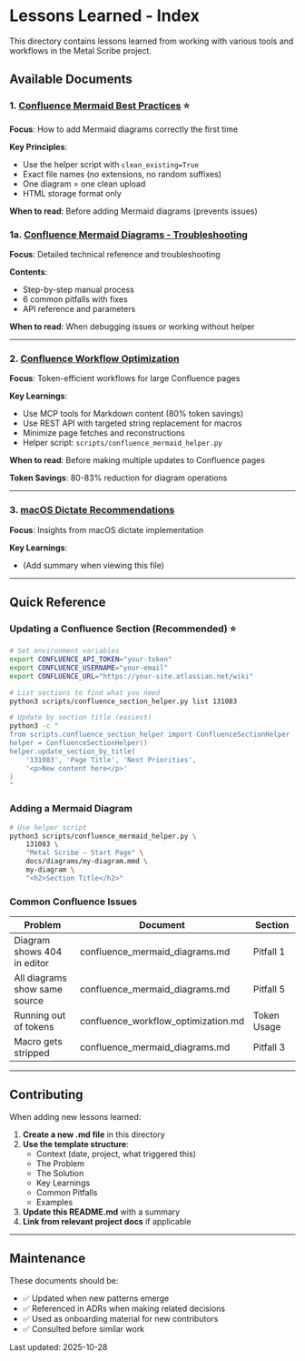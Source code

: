 # Lessons Learned - Index

This directory contains lessons learned from working with various tools and workflows in the Metal Scribe project.

## Available Documents

### 1. [Confluence Mermaid Best Practices](confluence_mermaid_best_practices.md) ⭐
**Focus**: How to add Mermaid diagrams correctly the first time

**Key Principles**:
- Use the helper script with `clean_existing=True`
- Exact file names (no extensions, no random suffixes)
- One diagram = one clean upload
- HTML storage format only

**When to read**: Before adding Mermaid diagrams (prevents issues)

### 1a. [Confluence Mermaid Diagrams - Troubleshooting](confluence_mermaid_diagrams.md)
**Focus**: Detailed technical reference and troubleshooting

**Contents**:
- Step-by-step manual process
- 6 common pitfalls with fixes
- API reference and parameters

**When to read**: When debugging issues or working without helper

---

### 2. [Confluence Workflow Optimization](confluence_workflow_optimization.md)
**Focus**: Token-efficient workflows for large Confluence pages

**Key Learnings**:
- Use MCP tools for Markdown content (80% token savings)
- Use REST API with targeted string replacement for macros
- Minimize page fetches and reconstructions
- Helper script: `scripts/confluence_mermaid_helper.py`

**When to read**: Before making multiple updates to Confluence pages

**Token Savings**: 80-83% reduction for diagram operations

---

### 3. [macOS Dictate Recommendations](recommendations_from_macos_dictate.md)
**Focus**: Insights from macOS dictate implementation

**Key Learnings**:
- (Add summary when viewing this file)

---

## Quick Reference

### Updating a Confluence Section (Recommended) ⭐

```bash
# Set environment variables
export CONFLUENCE_API_TOKEN="your-token"
export CONFLUENCE_USERNAME="your-email"
export CONFLUENCE_URL="https://your-site.atlassian.net/wiki"

# List sections to find what you need
python3 scripts/confluence_section_helper.py list 131083

# Update by section title (easiest)
python3 -c "
from scripts.confluence_section_helper import ConfluenceSectionHelper
helper = ConfluenceSectionHelper()
helper.update_section_by_title(
    '131083', 'Page Title', 'Next Priorities',
    '<p>New content here</p>'
)
"
```

### Adding a Mermaid Diagram

```bash
# Use helper script
python3 scripts/confluence_mermaid_helper.py \
    131083 \
    "Metal Scribe — Start Page" \
    docs/diagrams/my-diagram.mmd \
    my-diagram \
    "<h2>Section Title</h2>"
```

### Common Confluence Issues

| Problem | Document | Section |
|---------|----------|---------|
| Diagram shows 404 in editor | confluence_mermaid_diagrams.md | Pitfall 1 |
| All diagrams show same source | confluence_mermaid_diagrams.md | Pitfall 5 |
| Running out of tokens | confluence_workflow_optimization.md | Token Usage |
| Macro gets stripped | confluence_mermaid_diagrams.md | Pitfall 3 |

---

## Contributing

When adding new lessons learned:

1. **Create a new .md file** in this directory
2. **Use the template structure**:
   - Context (date, project, what triggered this)
   - The Problem
   - The Solution
   - Key Learnings
   - Common Pitfalls
   - Examples
3. **Update this README.md** with a summary
4. **Link from relevant project docs** if applicable

---

## Maintenance

These documents should be:
- ✅ Updated when new patterns emerge
- ✅ Referenced in ADRs when making related decisions
- ✅ Used as onboarding material for new contributors
- ✅ Consulted before similar work

Last updated: 2025-10-28
